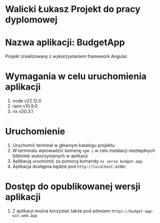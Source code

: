 # Walicki Łukasz Projekt do pracy dyplomowej

# Nazwa aplikacji: BudgetApp

Projekt zrealizowany z wykorzystaniem framework Angular.

# Wymagania w celu uruchomienia aplikacji

1. node v22.12.0
2. npm v10.9.0
3. nx v20.3.1

# Uruchomienie

1. Uruchomić terminal w głównym katalogu projektu
2. W terminalu wprowadzić komenę `npm i` w celu instalacji niezbędnych bibliotek wykorzystanych w aplikacji
3. Aplikację uruchomić za pomocą komendy `nx serve budget-app`
4. Aplikacja dostępna będzie pod `http://localhost:4200/`

# Dostęp do opublikowanej wersji aplikacji

1. Z aplikacji można korzystać także pod adresem `https://budget-app-wit.web.app`
